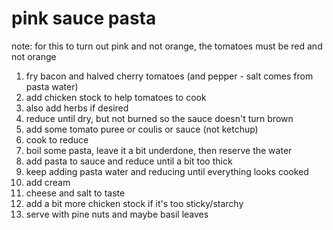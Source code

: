 # pink sauce pasta

note: for this to turn out pink and not orange, the tomatoes must be red and not orange

1. fry bacon and halved cherry tomatoes (and pepper - salt comes from pasta water)
2. add chicken stock to help tomatoes to cook
3. also add herbs if desired
4. reduce until dry, but not burned so the sauce doesn't turn brown
5. add some tomato puree or coulis or sauce (not ketchup)
6. cook to reduce
7. boil some pasta, leave it a bit underdone, then reserve the water
8. add pasta to sauce and reduce until a bit too thick
9. keep adding pasta water and reducing until everything looks cooked
10. add cream
11. cheese and salt to taste
12. add a bit more chicken stock if it's too sticky/starchy
13. serve with pine nuts and maybe basil leaves
